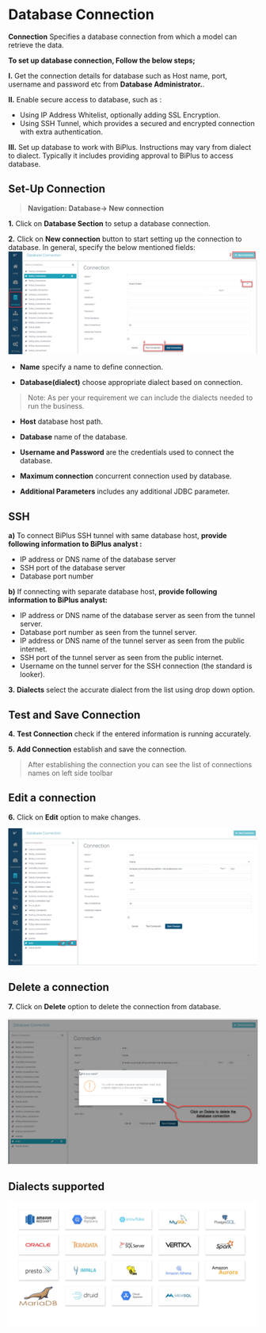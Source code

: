 

# Database Connection
   **Connection** Specifies a database connection from which a model can retrieve the data.
   
 **To set up database connection, Follow the below steps;**
    
    
**I.**  Get the connection details for database such as Host name, port, username and password etc from **Database Administrator.**.

**II.** Enable secure access to database, such as :
  -  Using  IP Address Whitelist, optionally adding SSL Encryption.
  - Using SSH Tunnel, which provides a secured and encrypted connection with extra authentication.
  
**III.** Set up database to work with BiPlus. Instructions may vary from dialect to dialect. Typically it includes providing approval to BiPlus to access database.

 ## Set-Up Connection

>**Navigation: Database→ New connection**

 **1.** Click on **Database Section** to setup a database connection.

 **2.** Click on **New connection**  button to start setting up the connection to database. In general,  specify the below mentioned fields:
 ![enter image description here](https://raw.githubusercontent.com/sv18042016/fp1/master/images/demo%20image.png)

-  **Name** specify a name to define connection.
 
 - **Database(dialect)** choose appropriate dialect based on  connection. 
 
>Note: As per your requirement we can include the dialects needed to run the business.

- **Host**  database host path.

- **Database** name of the database.

- **Username and Password** are the credentials used to connect the database.

- **Maximum connection** concurrent connection used by  database.

- **Additional Parameters** includes any additional JDBC parameter.

## SSH 

**a)**  To connect BiPlus SSH tunnel with same database host, **provide following information to BiPlus analyst :**
 
  - IP address or DNS name of the database server
  - SSH port of the database server
  - Database port number
  
**b)** If connecting with separate database host, **provide following information to BiPlus analyst:**
  
  - IP address or DNS name of the database server as seen from the tunnel server.
  - Database port number as seen from the tunnel server.
  - IP address or DNS name of the tunnel server as seen from the public internet.
  - SSH port of the tunnel server as seen from the public internet.
  - Username on the tunnel server for the SSH connection (the standard is looker).
  
**3.** **Dialects** select the accurate dialect from the list using drop down option.

## Test and Save Connection

**4.** **Test Connection** check if the entered information is running accurately.

**5.** **Add Connection** establish and save the connection.

>After establishing the connection you can see the list of connections names on left side toolbar

## Edit a connection

   **6.** Click on **Edit** option to make changes.
   
![enter image description here](https://raw.githubusercontent.com/sv18042016/fp1/eae5d23007893f45fcaab8db33c5a707e1a7911a/images/edit_conn.png)

## Delete a connection

**7.** Click on **Delete** option to delete the connection from database.

![enter image description here](https://raw.githubusercontent.com/sv18042016/fp1/eae5d23007893f45fcaab8db33c5a707e1a7911a/images/del_conn.png)

##  Dialects supported

![enter image description here](https://raw.githubusercontent.com/sv18042016/fp1/3bbaa9982fbbf193443bb882f359d2b1cf683390/images/dialects.png)	

<!--stackedit_data:
eyJoaXN0b3J5IjpbMTMyNzY3OTI4NiwtMTEyMDQxMTQ5MywxNj
UzNDgzMjhdfQ==
-->